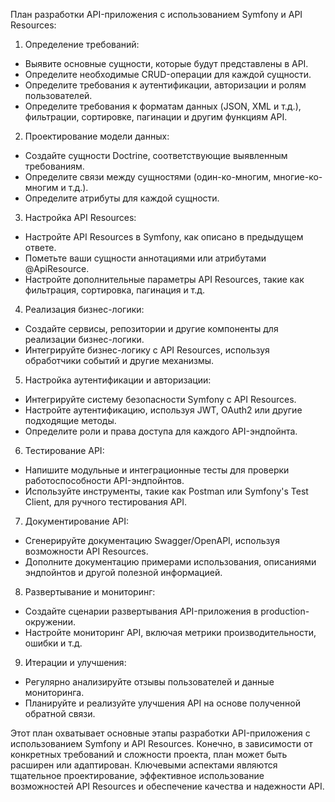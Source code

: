 План разработки API-приложения с использованием Symfony и API Resources:

1. Определение требований:

- Выявите основные сущности, которые будут представлены в API.
- Определите необходимые CRUD-операции для каждой сущности.
- Определите требования к аутентификации, авторизации и ролям пользователей.
- Определите требования к форматам данных (JSON, XML и т.д.), фильтрации, сортировке, пагинации и другим функциям API.

2. Проектирование модели данных:

- Создайте сущности Doctrine, соответствующие выявленным требованиям.
- Определите связи между сущностями (один-ко-многим, многие-ко-многим и т.д.).
- Определите атрибуты для каждой сущности.

3. Настройка API Resources:

- Настройте API Resources в Symfony, как описано в предыдущем ответе.
- Пометьте ваши сущности аннотациями или атрибутами @ApiResource.
- Настройте дополнительные параметры API Resources, такие как фильтрация, сортировка, пагинация и т.д.

4. Реализация бизнес-логики:

- Создайте сервисы, репозитории и другие компоненты для реализации бизнес-логики.
- Интегрируйте бизнес-логику с API Resources, используя обработчики событий и другие механизмы.

5. Настройка аутентификации и авторизации:

- Интегрируйте систему безопасности Symfony с API Resources.
- Настройте аутентификацию, используя JWT, OAuth2 или другие подходящие методы.
- Определите роли и права доступа для каждого API-эндпойнта.

6. Тестирование API:

- Напишите модульные и интеграционные тесты для проверки работоспособности API-эндпойнтов.
- Используйте инструменты, такие как Postman или Symfony's Test Client, для ручного тестирования API.

7. Документирование API:

- Сгенерируйте документацию Swagger/OpenAPI, используя возможности API Resources.
- Дополните документацию примерами использования, описаниями эндпойнтов и другой полезной информацией.

8. Развертывание и мониторинг:

- Создайте сценарии развертывания API-приложения в production-окружении.
- Настройте мониторинг API, включая метрики производительности, ошибки и т.д.

9. Итерации и улучшения:

- Регулярно анализируйте отзывы пользователей и данные мониторинга.
- Планируйте и реализуйте улучшения API на основе полученной обратной связи.

Этот план охватывает основные этапы разработки API-приложения с использованием Symfony и API Resources. Конечно, в зависимости от конкретных требований и сложности проекта, план может быть расширен или адаптирован. Ключевыми аспектами являются тщательное проектирование, эффективное использование возможностей API Resources и обеспечение качества и надежности API.